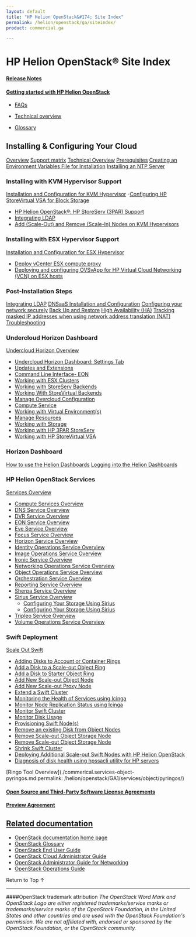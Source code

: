 ```yaml
---
layout: default
title: "HP Helion OpenStack&#174; Site Index"
permalink: /helion/openstack/ga/siteindex/
product: commercial.ga

---
```

<!--UNDER REVISION-->

<script>

function PageRefresh {
onLoad="window.refresh"
}

PageRefresh();

</script>

<!--
<p style="font-size: small;"> <a href="/helion/openstack/3rd-party-license-agreements/">&#9664; PREV</a> | <a href="/helion/openstack/">&#9650; UP</a> | NEXT &#9654; </p>
-->

# HP Helion OpenStack&#174; Site Index

#### [Release Notes](/helion/openstack/ga/release-notes/) 

#### [Getting started with HP Helion OpenStack](/helion/openstack/)

* [FAQs](/helion/openstack/ga/faq/)  
* [Technical overview](/helion/openstack/ga/technical-overview/)

* [Glossary](/helion/openstack/ga/glossary/)


## Installing &amp; Configuring Your Cloud

[Overview](/helion/openstack/ga/install-overview/) 
[Support matrix](/helion/openstack/ga/support-matrix/)
[Technical Overview](/helion/openstack/ga/technical-overview/)
[Prerequisites](/helion/openstack/ga/install/prereqs/)
[Creating an Environment Variables File for Installation](/helion/openstack/ga/install/envars/)
[Installing an NTP Server](/helion/openstack/ga/install/ntp/)


### Installing with KVM Hypervisor Support

[Installation and Configuration for KVM Hypervisor](/helion/openstack/ga/install/kvm/)
 -[Configuring HP StoreVirtual VSA for Block Storage](/helion/openstack/ga/install/vsa/)
- [HP Helion OpenStack®: HP StoreServ (3PAR) Support](/helion/openstack/ga/install/3par/)
- [Integrating LDAP](/helion/openstack/ga/install/ldap/)
- [Add (Scale-Out) and Remove (Scale-In) Nodes on KVM Hypervisors](/helion/openstack/ga/install/add/nodes/)

### Installing with ESX Hypervisor Support

[Installation and Configuration for ESX Hypervisor](/helion/openstack/ga/install/esx/)
- [Deploy vCenter ESX compute proxy](/helion/openstack/ga/install/esx/proxy/)
- [Deploying and configuring OVSvApp for HP Virtual Cloud Networking (VCN) on ESX hosts](/helion/openstack/ga/install/ovsvapp/)


### Post-Installation Steps

[Integrating LDAP](/helion/openstack/ga/install/ldap/)
[DNSaaS Installation and Configuration](/helion/openstack/ga/install/dnsaas/)
[Configuring your network securely](/helion/openstack/ga/install/security/)
[Back Up and Restore](/helion/openstack/ga/backup.restore/)
[High Availability (HA)](/helion/openstack/ga/high-availability/)
[Tracking masked IP addresses when using network address translation (NAT)](/helion/openstack/ga/maskedIP/)
[Troubleshooting](/helion/openstack/services/ga/troubleshooting/)


### Undercloud Horizon Dashboard

[Undercloud Horizon Overview](/helion/openstack/ga/undercloud/horizon/overview/)

- [Undercloud Horizon Dashboard: Settings Tab](/helion/openstack/ga/undercloud/admin/settings/)
- [Updates and Extensions](/helion/openstack/ga/undercloud/admin/updates-and-extension/)
- [Command Line Interface- EON](/helion/openstack/ga/undercloud/eon/cli/)
- [Working with ESX Clusters](/helion/openstack/ga/undercloud/oc/config/esx/)
- [Working with StoreServ Backends](/helion/openstack/ga/undercloud/oc/config/storeserv/)
- [Working With StoreVirtual Backends](/helion/openstack/ga/undercloud/oc/config/storevirtual/)
- [Manage Overcloud Configuration](/helion/openstack/ga/undercloud/oc/config/)
- [Compute Service](/helion/openstack/ga/undercloud/resource/esx/compute/)
- [Working with Virtual Environment(s)](/helion/openstack/ga/undercloud/resource/esx/)
- [Manage Resources](/helion/openstack/ga/undercloud/manage/resources/overview/)
- [Working with Storage](/helion/openstack/ga/undercloud/manage/resources/storage/)
- [Working with HP 3PAR StoreServ](/helion/openstack/ga/undercloud/storage/storeserv/)
- [Working with HP StoreVirtual VSA](/helion/openstack/ga/undercloud/storage/storevirtual/)

### Horizon Dashboard

[How to use the Helion Dashboards](/helion/openstack/ga/dashboard/how-works/)
[Logging into the Helion Dashboards](/helion/openstack/ga/dashboard/login/)


### HP Helion OpenStack Services ###

[Services Overview](/helion/openstack/ga/services/overview/)

- [Compute Services Overview](/helion/openstack/services/ga/compute/overview/)
- [DNS Service Overview](/helion/openstack/ga/services/dns/overview/)
- [DVR Service Overview](/helion/openstack/ga/services/dvr/overview/)
- [EON Service Overview](/helion/openstack/ga/services/eon/overview/)
- [Eve Service Overview](/helion/openstack/ga/services/eve/overview/)
- [Focus Service Overview](/helion/openstack/ga/services/focus/overview/)
- [Horizon Service Overview](/helion/openstack/ga/services/horizon/overview/)
- [Identity Operations Service Overview](/helion/openstack/ga/services/identity/overview/)
- [Image Operations Service Overview](/helion/openstack/ga/services/imaging/overview/)
- [Ironic Service Overview](/helion/openstack/ga/services/ironic/overview/)
- [Networking Operations Service Overview](/helion/openstack/ga/services/networking/overview/)
- [Object Operations Service Overview](/helion/openstack/ga/services/object/overview/)
- [Orchestration Service Overview](/helion/openstack/ga/services/orchestration/overview/)
- [Reporting Service Overview](/helion/openstack/ga/services/reporting/overview/)
- [Sherpa Service Overview](/helion/openstack/ga/services/sherpa/overview/)
- [Sirius Service Overview](/helion/openstack/ga/services/sirius/overview/)
	- [Configuring Your Storage Using Sirius](/helion/openstack/ga/sirius/cli/workflow)
	- [Configuring Your Storage Using Sirius](/helion/openstack/ga/sirius-cli/)
- [Tripleo Service Overview](/helion/openstack/ga/services/tripleo/overview/)
- [Volume Operations Service Overview](/helion/openstack/ga/services/volume/overview/)


### Swift Deployment ###

[Scale Out Swift](/helion/openstack/ga/services/object/overview/scale-out-swift/)

- [Adding Disks to Account or Container Rings](/helion/openstack/ga/services/swift/deployment/add-disk-account-container/)
- [Add a Disk to a Scale-out Object Ring](/helion/openstack/ga/services/swift/deployment/add-disk-scale-out/)
- [Add a Disk to Starter Object Ring](/helion/openstack/ga/services/swift/deployment/add-disk-starter/)
- [Add New Scale-out Object Node](/helion/openstack/ga/services/swift/deployment/add-disk-object-node/)
- [Add New Scale-out Proxy Node](/helion/openstack/ga/services/swift/deployment/add-proxy-node/)
- [Extend a Swift Cluster](/helion/openstack/ga/services/object/swift/expand-cluster/)
- [Monitoring the Health of Services using Icinga](/helion/openstack/ga/services/object/swift/health-check/)
- [Monitor Node Replication Status using Icinga](/helion/openstack/ga/services/object/swift/replica-status/)
- [Monitor Swift Cluster](/helion/openstack/ga/services/object/swift/Monitor-cluster/)
- [Monitor Disk Usage](/helion/openstack/ga/services/object/swift/Monitor-disk/)
- [Provisioning Swift Node(s)](/helion/openstack/ga/services/swift/provision-nodes/)
- [Remove an existing Disk from Object Nodes](/helion/openstack/ga/services/swift/deployment/remove-existing-disk/)
- [Remove Scale-out Object Storage Node](/helion/openstack/ga/services/swift/deployment/remove-proxy-node/)
- [Remove Scale-out Object Storage Node](/helion/openstack/ga/services/swift/deployment/remove-scale-out-object-node/)
- [Shrink Swift Cluster](/helion/openstack/ga/services/object/swift/shrink-cluster/)
- [Deploying Additional Scale-out Swift Nodes with HP Helion OpenStack](/helion/openstack/ga/services/swift/deployment-scale-out/)
- [Diagnosis of disk health using hpssacli utility for HP servers](/helion/openstack/ga/services/swift/diagnosis-disk-health/hpssacli/)



[Ringo Tool Overview](./commerical.services-object-pyringos.md:permalink: /helion/openstack/GA1/services/object/pyringos/)



#### [Open Source and Third-Party Software License Agreements](/helion/openstack/ga/3rd-party-license-agreements/)

#### [Preview Agreement](/helion/openstack/ga/eula/)
 
## [Related documentation](/helion/openstack/related-links)
 
* [OpenStack documentation home page](http://docs.openstack.org/)
* [OpenStack Glossary](http://docs.openstack.org/glossary/content/glossary.html)
* [OpenStack End User Guide](http://docs.openstack.org/user-guide/content/index.html)
* [OpenStack Cloud Administrator Guide](http://docs.openstack.org/trunk/openstack-compute/admin/content/index.html)
* [OpenStack Administrator Guide for Networking](http://docs.openstack.org/admin-guide-cloud/content/ch_networking.html)
* [OpenStack Operations Guide](http://docs.openstack.org/trunk/openstack-ops/content/index.html)



<a href="#top" style="padding:14px 0px 14px 0px; text-decoration: none;"> Return to Top &#8593; </a>
 
----
####OpenStack trademark attribution
*The OpenStack Word Mark and OpenStack Logo are either registered trademarks/service marks or trademarks/service marks of the OpenStack Foundation, in the United States and other countries and are used with the OpenStack Foundation's permission. We are not affiliated with, endorsed or sponsored by the OpenStack Foundation, or the OpenStack community.*

